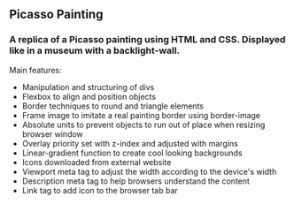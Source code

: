 ## Picasso Painting

### A replica of a Picasso painting using HTML and CSS. Displayed like in a museum with a backlight-wall.

Main features:

- Manipulation and structuring of divs
- Flexbox to align and position objects
- Border techniques to round and triangle elements
- Frame image to imitate a real painting border using border-image
- Absolute units to prevent objects to run out of place when resizing browser window
- Overlay priority set with z-index and adjusted with margins
- Linear-gradient function to create cool looking backgrounds
- Icons downloaded from external website
- Viewport meta tag to adjust the width according to the device's width
- Description meta tag to help browsers understand the content
- Link tag to add icon to the browser tab bar
    
